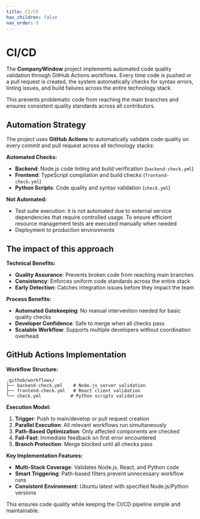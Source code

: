 ```yaml
---
title: CI/CD
has_children: false
nav_order: 9
---
```


# CI/CD

The **CompanyWindow** project implements automated code quality validation through GitHub Actions workflows. Every time code is pushed or a pull request is created, the system automatically checks for syntax errors, linting issues, and build failures across the entire technology stack.

This prevents problematic code from reaching the main branches and ensures consistent quality standards across all contributors.

## Automation Strategy

The project uses **GitHub Actions** to automatically validate code quality on every commit and pull request across all technology stacks:

**Automated Checks:**
- **Backend**: Node.js code linting and build verification (`backend-check.yml`)
- **Frontend**: TypeScript compilation and build checks (`frontend-check.yml`)  
- **Python Scripts**: Code quality and syntax validation (`check.yml`)

**Not Automated:**
- Test suite execution: it is not automated due to external service dependencies that require controlled usage. To ensure efficient resource management tests are executed manually when needed
- Deployment to production environments

## The impact of this approach

**Technical Benefits:**
- **Quality Assurance**: Prevents broken code from reaching main branches
- **Consistency**: Enforces uniform code standards across the entire stack
- **Early Detection**: Catches integration issues before they impact the team

**Process Benefits:**
- **Automated Gatekeeping**: No manual intervention needed for basic quality checks
- **Developer Confidence**: Safe to merge when all checks pass
- **Scalable Workflow**: Supports multiple developers without coordination overhead

## GitHub Actions Implementation

**Workflow Structure:**
```
.github/workflows/
├── backend-check.yml    # Node.js server validation
├── frontend-check.yml   # React client validation
└── check.yml           # Python scripts validation
```

**Execution Model:**
1. **Trigger**: Push to main/develop or pull request creation
2. **Parallel Execution**: All relevant workflows run simultaneously  
3. **Path-Based Optimization**: Only affected components are checked
4. **Fail-Fast**: Immediate feedback on first error encountered
5. **Branch Protection**: Merge blocked until all checks pass

**Key Implementation Features:**
- **Multi-Stack Coverage**: Validates Node.js, React, and Python code
- **Smart Triggering**: Path-based filters prevent unnecessary workflow runs
- **Consistent Environment**: Ubuntu latest with specified Node.js/Python versions

This ensures code quality while keeping the CI/CD pipeline simple and maintainable.
